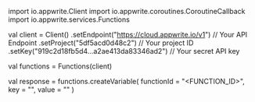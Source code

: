 import io.appwrite.Client
import io.appwrite.coroutines.CoroutineCallback
import io.appwrite.services.Functions

val client = Client()
    .setEndpoint("https://cloud.appwrite.io/v1") // Your API Endpoint
    .setProject("5df5acd0d48c2") // Your project ID
    .setKey("919c2d18fb5d4...a2ae413da83346ad2") // Your secret API key

val functions = Functions(client)

val response = functions.createVariable(
    functionId = "<FUNCTION_ID>",
    key = "<KEY>",
    value = "<VALUE>"
)
